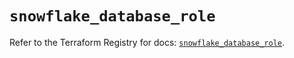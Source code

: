 # `snowflake_database_role`

Refer to the Terraform Registry for docs: [`snowflake_database_role`](https://registry.terraform.io/providers/snowflake-labs/snowflake/0.96.0/docs/resources/database_role).
